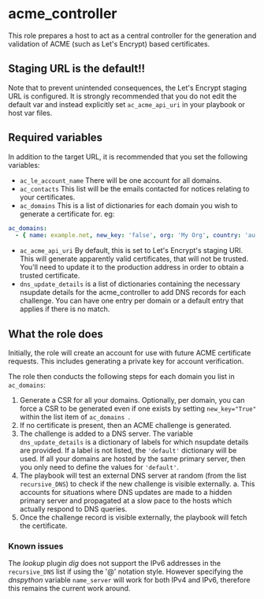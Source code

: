 # acme_controller
This role prepares a host to act as a central controller for the generation and validation of ACME (such as Let's Encrypt) based certificates.
## Staging URL is the default!!
Note that to prevent unintended consequences, the Let's Encrypt staging URL is configured. It is strongly recommended that you do not edit the default var and instead explicitly set `ac_acme_api_uri` in your playbook or host var files.
## Required variables
In addition to the target URL, it is recommended that you set the following variables:
- `ac_le_account_name` There will be one account for all domains.
- `ac_contacts` This list will be the emails contacted for notices relating to your certificates.
- `ac_domains` This is a list of dictionaries for each domain you wish to generate a certificate for. eg:
~~~yaml
ac_domains:
  - { name: example.net, new_key: 'false', org: 'My Org', country: 'au' }
~~~
- `ac_acme_api_uri` By default, this is set to Let's Encrypt's staging URI. This will generate apparently valid certificates, that will not be trusted. You'll need to update it to the production address in order to obtain a trusted certificate.
- `dns_update_details` is a list of dictionaries containing the necessary nsupdate details for the acme_controller to add DNS records for each challenge. You can have one entry per domain or a default entry that applies if there is no match.


## What the role does
Initially, the role will create an account for use with future ACME certificate requests. This includes generating a private key for account verification.

The role then conducts the following steps for each domain you list in `ac_domains`:
1. Generate a CSR for all your domains. Optionally, per domain, you can force a CSR to be generated even if one exists by setting `new_key="True"` within the list item of `ac_domains `.
2. If no certificate is present, then an ACME challenge is generated.
3. The challenge is added to a DNS server. The variable `dns_update_details` is a dictionary of labels for which nsupdate details are provided. If a label is not listed, the `'default'` dictionary will be used. If all your domains are hosted by the same primary server, then you only need to define the values for `'default'`.
4. The playbook will test an external DNS server at random (from the list `recursive_DNS`) to check if the new challenge is visible externally.
   a. This accounts for situations where DNS updates are made to a hidden primary server and propagated at a slow pace to the hosts which actually respond to DNS queries.
5. Once the challenge record is visible externally, the playbook will fetch the certificate.

### Known issues
The _lookup_ plugin _dig_ does not support the IPv6 addresses in the `recursive_DNS` list if using the '@' notation style. However specifying the _dnspython_ variable `name_server` will work for both IPv4 and IPv6, therefore this remains the current work around.
